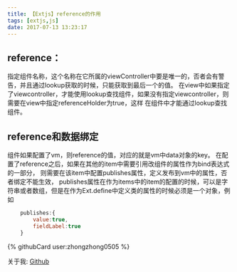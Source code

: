 ```yaml
---
title: 【Extjs】reference的作用
tags: [extjs,js]
date: 2017-07-13 13:23:17
---
```

## reference：

指定组件名称，这个名称在它所属的viewController中要是唯一的，否者会有警告，并且通过lookup获取的时候，只能获取到最后一个的值。
在view中如果指定了viewcontroller，才能使用lookup查找组件，如果没有指定viewcontroller，则需要在view中指定referenceHolder为true，这样
在组件中才能通过lookup查找组件。

<!-- more -->

## reference和数据绑定

组件如果配置了vm，则reference的值，对应的就是vm中data对象的key。
在配置了reference之后，如果在其他的item中需要引用改组件的属性作为bind表达式的一部分，
则需要在该item中配置publishes属性，定义发布到vm中的属性，否者绑定不能生效，
publishes属性在作为items中的item的配置的时候，可以是字符串或者数组，但是在作为Ext.define中定义类的属性的时候必须是一个对象，例如
```js
	publishes:{
		value:true,
     	fieldLabel:true
	}
```
{% githubCard user:zhongzhong0505 %}

关于我: [Github](https://github.com/zhongzhong0505)

